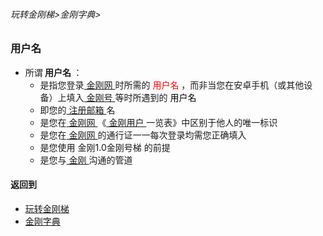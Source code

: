 ###### 玩转金刚梯>金刚字典>

### 用户名
- 所谓<strong> 用户名 </strong >：
  - 是指您登录[ 金刚网 ](https://github.com/a2zitpro/web/blob/master/kksitecn.md)时所需的<font color="Red"> 用户名 </font>，而非当您在安卓手机（或其他设备）上填入[ 金刚号 ](https://github.com/a2zitpro/web/blob/master/kkid.md)等时所遇到的<font color="Black"> 用户名 </font>
  - 即您的[ 注册邮箱 ](https://github.com/a2zitpro/web/blob/master/emailaddressforregonkksitecn.md)名
  - 是您在[ 金刚网 ](https://github.com/a2zitpro/web/blob/master/kksitecn.md)《[ 金刚用户 ](https://github.com/a2zitpro/web/blob/master/kkuser.md)一览表》中区别于他人的唯一标识
  - 是您在[ 金刚网 ](https://github.com/a2zitpro/web/blob/master/kksitecn.md)的通行证一一每次登录均需您正确填入
  - 是您使用 金刚1.0金刚号梯 的前提
  - 是您与[ 金刚 ](https://github.com/a2zitpro/web/blob/master/a2zitpro.md)沟通的管道


#### 返回到
- [玩转金刚梯](https://github.com/a2zitpro/web/blob/master/LadderFree/A.md)
- [金刚字典](https://github.com/a2zitpro/web/blob/master/LadderFree/kkDictionary/KKDictionary.md)

